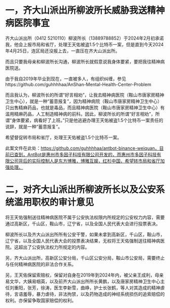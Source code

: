 # 一，齐大山派出所柳波所长威胁我送精神病医院事宜

齐大山派出所（0412 5210110）柳波所长（13889788852）于2024年2月初承诺我，他会上报市局和省厅，处理王天佑被盗1.5个比特币一案，但是直到今天2024年4月25日，连区局还没报上去，一直压在齐大山派出所。

而且只要我母亲和柳波所长沟通，柳波所长就假意说我身体要紧，要把我往精神病医院送。

由于我自2019年毕业到现在，一直被多人，有组织纠缠，参见https://github.com/guhhhhaa/AnShan-Mental-Health-Center-Problem

而且我认为，柳波所长的所谓“好言相劝”，让我去精神病医院（鞍山市唐家房精神卫生中心），就是一种“蓄意报复”，因为精神病院（鞍山市唐家房精神卫生中心）只出售精麻药品，也就是毒品，而且精神病医院（鞍山市唐家房精神卫生中心）有滥用精麻药品，人工制造精神病的前科。因此，柳波所长的所谓“好言相劝”，所谓“身体要紧，病看好了上班。”只是他逃避办理王天佑被盗1.5个比特币一案责任的说辞，就是一种“蓄意报复”。

希望督促转市局和省厅，处理王天佑被盗1.5个比特币一案。

此案文件在此处：https://github.com/guhhhhaa/antbot-binance-weiquan，目前已查到，AntBot是惠州市多因子科技有限公司开发的，而惠州市多因子科技有限公司背后的实际控制人是东方博雅，博雅互娱，红杉中国，希望转市局和省厅加强处理。

# 二，对齐大山派出所柳波所长以及公安系统滥用职权的审计意见

将王天佑强制送往精神病医院不属于公安执法权限内所规定的公安权力内容，需要通过高新区，千山区，鞍山市，辽宁省，以及全国人民代表大会进行投票表决。

柳波所长以及齐大山派出所所有公安干警，如果未拿到高新区，千山区，鞍山市，辽宁省，以及全国人民代表大会的投票表决结果，无权将王天佑强制送往精神病医院。这超出了公安执法权力所规定的内容。

另，齐大山派出所，高新区公安分局，千山区公安分局，鞍山市公安局，需要终止与任何精神病医院的非法合作关系。

另，王天佑保留索赔权，保留对自身在2019年到2024年内，被父亲王成利，母亲易文华，大姨易帼英，以及前齐大山派出所所长黄鹏，以及唐家房精神卫生中心主任刘重阳，张芳，徐涛，医生李新雪，曲峥，护士长张鹤，等人对其造成的精神虐待，言语羞辱，暴力虐待，非法拘禁，以及药物造成的神经系统损伤的追索赔偿的权利。亦保留争取国家赔偿的权利。
